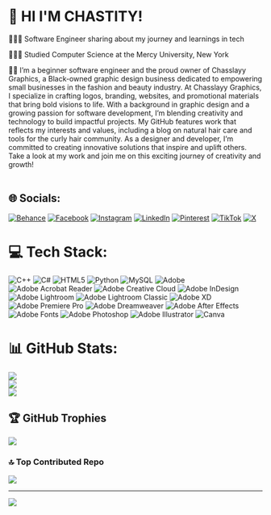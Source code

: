 # 💫 HI I'M CHASTITY! 
👩🏻‍💻 Software Engineer sharing about my journey and learnings in tech<br/>

👩🏻‍🎓 Studied Computer Science at the Mercy University, New York

🫶🏾 I’m a beginner software engineer  and the proud owner of Chasslayy Graphics, a Black-owned graphic design business dedicated to empowering small businesses in the fashion and beauty industry. At Chasslayy Graphics, I specialize in crafting logos, branding, websites, and promotional materials that bring bold visions to life. With a  background in graphic design and a growing passion for software development, I’m blending creativity and technology to build impactful projects. 
My GitHub features work that reflects my interests and values, including a blog on natural hair care and tools for the curly hair community. As a designer and developer, I’m committed to  creating innovative solutions that inspire and  uplift others. Take a look at my work and join me on this exciting journey of creativity and growth!<br><br>


## 🌐 Socials:
[![Behance](https://img.shields.io/badge/Behance-1769ff?logo=behance&logoColor=white)](https://behance.net/chasslayy) [![Facebook](https://img.shields.io/badge/Facebook-%231877F2.svg?logo=Facebook&logoColor=white)](https://facebook.com/chasslayygraphics) [![Instagram](https://img.shields.io/badge/Instagram-%23E4405F.svg?logo=Instagram&logoColor=white)](https://instagram.com/chasslayygraphics ) [![LinkedIn](https://img.shields.io/badge/LinkedIn-%230077B5.svg?logo=linkedin&logoColor=white)](https://linkedin.com/in/chastitylewis) [![Pinterest](https://img.shields.io/badge/Pinterest-%23E60023.svg?logo=Pinterest&logoColor=white)](https://pinterest.com/chasslayygraphics ) [![TikTok](https://img.shields.io/badge/TikTok-%23000000.svg?logo=TikTok&logoColor=white)](https://tiktok.com/@chasslayy) [![X](https://img.shields.io/badge/X-black.svg?logo=X&logoColor=white)](https://x.com/Chas_Slayy) 
# 💻 Tech Stack:
![C++](https://img.shields.io/badge/c++-%2300599C.svg?style=for-the-badge&logo=c%2B%2B&logoColor=white) ![C#](https://img.shields.io/badge/c%23-%23239120.svg?style=for-the-badge&logo=csharp&logoColor=white) ![HTML5](https://img.shields.io/badge/html5-%23E34F26.svg?style=for-the-badge&logo=html5&logoColor=white) ![Python](https://img.shields.io/badge/python-3670A0?style=for-the-badge&logo=python&logoColor=ffdd54) ![MySQL](https://img.shields.io/badge/mysql-4479A1.svg?style=for-the-badge&logo=mysql&logoColor=white) ![Adobe](https://img.shields.io/badge/adobe-%23FF0000.svg?style=for-the-badge&logo=adobe&logoColor=white) ![Adobe Acrobat Reader](https://img.shields.io/badge/Adobe%20Acrobat%20Reader-EC1C24.svg?style=for-the-badge&logo=Adobe%20Acrobat%20Reader&logoColor=white) ![Adobe Creative Cloud](https://img.shields.io/badge/Adobe%20Creative%20Cloud-DA1F26.svg?style=for-the-badge&logo=Adobe%20Creative%20Cloud&logoColor=white) ![Adobe InDesign](https://img.shields.io/badge/Adobe%20InDesign-49021F?style=for-the-badge&logo=adobeindesign&logoColor=FF3366) ![Adobe Lightroom](https://img.shields.io/badge/Adobe%20Lightroom-31A8FF.svg?style=for-the-badge&logo=Adobe%20Lightroom&logoColor=white) ![Adobe Lightroom Classic](https://img.shields.io/badge/Adobe%20Lightroom%20Classic-31A8FF.svg?style=for-the-badge&logo=Adobe%20Lightroom%20Classic&logoColor=white) ![Adobe XD](https://img.shields.io/badge/Adobe%20XD-470137?style=for-the-badge&logo=Adobe%20XD&logoColor=#FF61F6) ![Adobe Premiere Pro](https://img.shields.io/badge/Adobe%20Premiere%20Pro-9999FF.svg?style=for-the-badge&logo=Adobe%20Premiere%20Pro&logoColor=white) ![Adobe Dreamweaver](https://img.shields.io/badge/Adobe%20Dreamweaver-FF61F6.svg?style=for-the-badge&logo=Adobe%20Dreamweaver&logoColor=white) ![Adobe After Effects](https://img.shields.io/badge/Adobe%20After%20Effects-9999FF.svg?style=for-the-badge&logo=Adobe%20After%20Effects&logoColor=white) ![Adobe Fonts](https://img.shields.io/badge/Adobe%20Fonts-000B1D.svg?style=for-the-badge&logo=Adobe%20Fonts&logoColor=white) ![Adobe Photoshop](https://img.shields.io/badge/adobe%20photoshop-%2331A8FF.svg?style=for-the-badge&logo=adobe%20photoshop&logoColor=white) ![Adobe Illustrator](https://img.shields.io/badge/adobe%20illustrator-%23FF9A00.svg?style=for-the-badge&logo=adobe%20illustrator&logoColor=white)
	![Canva](https://img.shields.io/badge/Canva-%2300C4CC.svg?style=for-the-badge&logo=Canva&logoColor=white)
# 📊 GitHub Stats:
![](https://github-readme-stats.vercel.app/api?username=chasslayy&theme=dark&hide_border=false&include_all_commits=false&count_private=false)<br/>
![](https://github-readme-streak-stats.herokuapp.com/?user=chasslayy&theme=dark&hide_border=false)<br/>
![](https://github-readme-stats.vercel.app/api/top-langs/?username=chasslayy&theme=dark&hide_border=false&include_all_commits=false&count_private=false&layout=compact)

## 🏆 GitHub Trophies
![](https://github-profile-trophy.vercel.app/?username=chasslayy&theme=radical&no-frame=false&no-bg=true&margin-w=4)

### 🔝 Top Contributed Repo
![](https://github-contributor-stats.vercel.app/api?username=chasslayy&limit=5&theme=dark&combine_all_yearly_contributions=true)

---
[![](https://visitcount.itsvg.in/api?id=chasslayy&icon=0&color=0)](https://visitcount.itsvg.in)

<!-- Proudly created with GPRM ( https://gprm.itsvg.in ) -->
